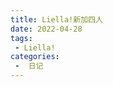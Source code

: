 ```yaml
---
title: Liella!新加四人
date: 2022-04-28
tags:
 - Liella!
categories:
 -  日记
---
```


<img src="https://asushiny.oss-cn-guangzhou.aliyuncs.com/images/diary/newLiella.jpg" alt class="medium-zoom-image">